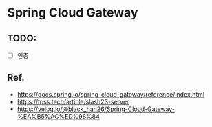 # Spring Cloud Gateway

## TODO:

* [ ] 인증

## Ref.

* https://docs.spring.io/spring-cloud-gateway/reference/index.html
* https://toss.tech/article/slash23-server
* https://velog.io/@black_han26/Spring-Cloud-Gateway-%EA%B5%AC%ED%98%84

